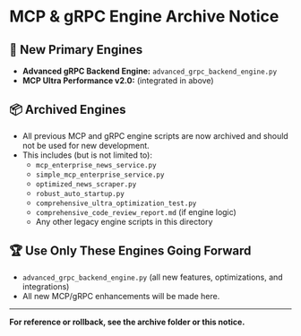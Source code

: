 # MCP & gRPC Engine Archive Notice

## 🚀 New Primary Engines
- **Advanced gRPC Backend Engine:** `advanced_grpc_backend_engine.py`
- **MCP Ultra Performance v2.0:** (integrated in above)

## 📦 Archived Engines
- All previous MCP and gRPC engine scripts are now archived and should not be used for new development.
- This includes (but is not limited to):
  - `mcp_enterprise_news_service.py`
  - `simple_mcp_enterprise_service.py`
  - `optimized_news_scraper.py`
  - `robust_auto_startup.py`
  - `comprehensive_ultra_optimization_test.py`
  - `comprehensive_code_review_report.md` (if engine logic)
  - Any other legacy engine scripts in this directory

## 🏆 Use Only These Engines Going Forward
- `advanced_grpc_backend_engine.py` (all new features, optimizations, and integrations)
- All new MCP/gRPC enhancements will be made here.

---
**For reference or rollback, see the archive folder or this notice.** 